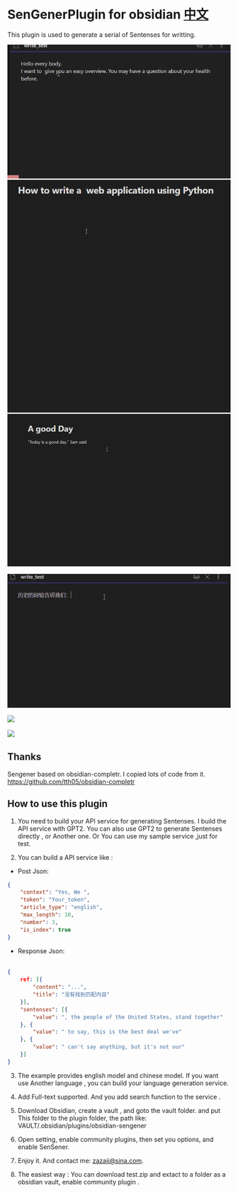 # SenGenerPlugin for obsidian    [中文](readme_CN.md)

This plugin is used to generate a serial of Sentenses for writting.

![](./obsidian-sengener/demo.gif)
![](./obsidian-sengener/_new_demo_en.gif)
![](./obsidian-sengener/_english_demo.gif)

![](./obsidian-sengener/demo_cn.gif)

![](./obsidian-sengener/new_demo_cn.gif)

![](./obsidian-sengener/new_demo_en.gif)

## Thanks
Sengener based on obsidian-completr. I copied lots of code from it.
https://github.com/tth05/obsidian-completr

## How to use this plugin

1. You need to build your API service for generating Sentenses. 
I build the API service with GPT2. You can also use GPT2 to generate Sentenses directly , or Another one.
Or You can use my sample service ,just for test.

2. You can build a API service like : 
- Post Json: 

```Json
{
	"context": "Yes, We ",
	"token": "Your_token",
	"article_type": "english",
	"max_length": 10,
	"number": 3,
	"is_index": true
}
```

- Response Json: 
```Json

{
	ref: [{
		"content": "...",
		"title": "没有找到匹配内容"
	}],
	"sentenses": [{
		"value": ", the people of the United States, stand together"
	}, {
		"value": " to say, this is the best deal we've"
	}, {
		"value": " can't say anything, but it's not our"
	}]
}
```

3. The example provides english model and chinese model. If you want use Another language , you can build your language generation service.

4. Add Full-text supported. And you add search function to the service .

5. Download Obsidian, create a vault , and goto the vault folder. and put This folder to the plugin folder,
   the path like:   VAULT/.obsidian/plugins/obsidian-sengener

6. Open setting, enable community plugins, then set you options, and enable SenSener. 

7. Enjoy it. And contact me: zazaji@sina.com.

8. The easiest way : You can download test.zip and extact to a folder as a obsidian vault, enable community plugin . 
